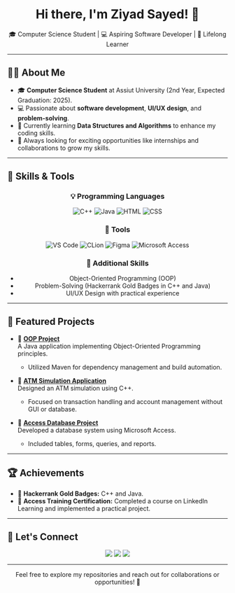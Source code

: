 <h1 align="center">Hi there, I'm Ziyad Sayed! 👋</h1>
<p align="center">
🎓 Computer Science Student | 💻 Aspiring Software Developer | 🌱 Lifelong Learner
</p>

---

## 👨‍💻 About Me
- 🎓 **Computer Science Student** at Assiut University (2nd Year, Expected Graduation: 2025).
- 💻 Passionate about **software development**, **UI/UX design**, and **problem-solving**.
- 🌱 Currently learning **Data Structures and Algorithms** to enhance my coding skills.
- 🎯 Always looking for exciting opportunities like internships and collaborations to grow my skills.

---

## 🚀 Skills & Tools
<div align="center">
  
### 💡 Programming Languages  
![C++](https://img.shields.io/badge/C++-00599C?style=for-the-badge&logo=cplusplus&logoColor=white)
![Java](https://img.shields.io/badge/Java-007396?style=for-the-badge&logo=java&logoColor=white)
![HTML](https://img.shields.io/badge/HTML-E34F26?style=for-the-badge&logo=html5&logoColor=white)
![CSS](https://img.shields.io/badge/CSS-1572B6?style=for-the-badge&logo=css3&logoColor=white)

### 🔧 Tools  
![VS Code](https://img.shields.io/badge/VS%20Code-007ACC?style=for-the-badge&logo=visual-studio-code&logoColor=white)
![CLion](https://img.shields.io/badge/CLion-000000?style=for-the-badge&logo=clion&logoColor=white)
![Figma](https://img.shields.io/badge/Figma-F24E1E?style=for-the-badge&logo=figma&logoColor=white)
![Microsoft Access](https://img.shields.io/badge/Microsoft%20Access-A4373A?style=for-the-badge&logo=microsoft-access&logoColor=white)

### 🧠 Additional Skills  
- Object-Oriented Programming (OOP)  
- Problem-Solving (Hackerrank Gold Badges in C++ and Java)  
- UI/UX Design with practical experience  
</div>

---

## 📂 Featured Projects
- 📌 **[OOP Project](https://github.com/Ziyad-000/My-Work-Space/tree/main/OOPProject)**  
  A Java application implementing Object-Oriented Programming principles.  
  - Utilized Maven for dependency management and build automation.  

- 📌 **[ATM Simulation Application](https://github.com/Ziyad-000/My-Work-Space)**  
  Designed an ATM simulation using C++.  
  - Focused on transaction handling and account management without GUI or database.

- 📌 **[Access Database Project](https://github.com/Ziyad-000/My-Work-Space/tree/main/Two-Trees%20-%20Access%20pr)**  
  Developed a database system using Microsoft Access.  
  - Included tables, forms, queries, and reports.

---

## 🏆 Achievements
- 🥇 **Hackerrank Gold Badges:** C++ and Java.  
- 📜 **Access Training Certification:** Completed a course on LinkedIn Learning and implemented a practical project.

---

## 🤝 Let's Connect
<p align="center">
<a href="mailto:ziyad.sayed.cs@gmail.com"><img src="https://img.shields.io/badge/Email-D14836?style=for-the-badge&logo=gmail&logoColor=white"></a>
<a href="https://github.com/Ziyad-000"><img src="https://img.shields.io/badge/GitHub-181717?style=for-the-badge&logo=github&logoColor=white"></a>
<a href="https://www.linkedin.com/in/ziyad-sayed/"><img src="https://img.shields.io/badge/LinkedIn-0077B5?style=for-the-badge&logo=linkedin&logoColor=white"></a> 
</p>

---

<p align="center">Feel free to explore my repositories and reach out for collaborations or opportunities! 🚀</p>
